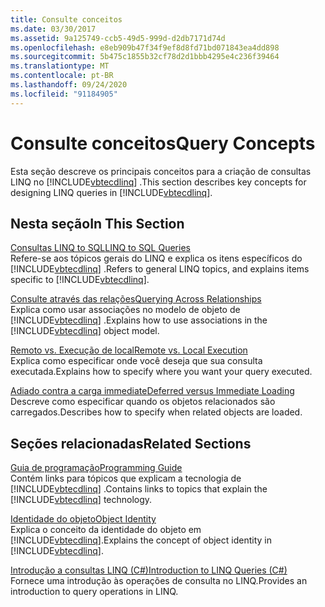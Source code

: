 ```yaml
---
title: Consulte conceitos
ms.date: 03/30/2017
ms.assetid: 9a125749-ccb5-49d5-999d-d2db7171d74d
ms.openlocfilehash: e8eb909b47f34f9ef8d8fd71bd071843ea4dd898
ms.sourcegitcommit: 5b475c1855b32cf78d2d1bbb4295e4c236f39464
ms.translationtype: MT
ms.contentlocale: pt-BR
ms.lasthandoff: 09/24/2020
ms.locfileid: "91184905"
---
```

# <a name="query-concepts"></a><span data-ttu-id="ec5aa-102">Consulte conceitos</span><span class="sxs-lookup"><span data-stu-id="ec5aa-102">Query Concepts</span></span>

<span data-ttu-id="ec5aa-103">Esta seção descreve os principais conceitos para a criação de consultas LINQ no [!INCLUDE[vbtecdlinq](../../../../../../includes/vbtecdlinq-md.md)] .</span><span class="sxs-lookup"><span data-stu-id="ec5aa-103">This section describes key concepts for designing LINQ queries in [!INCLUDE[vbtecdlinq](../../../../../../includes/vbtecdlinq-md.md)].</span></span>  
  
## <a name="in-this-section"></a><span data-ttu-id="ec5aa-104">Nesta seção</span><span class="sxs-lookup"><span data-stu-id="ec5aa-104">In This Section</span></span>  

 [<span data-ttu-id="ec5aa-105">Consultas LINQ to SQL</span><span class="sxs-lookup"><span data-stu-id="ec5aa-105">LINQ to SQL Queries</span></span>](linq-to-sql-queries.md)  
 <span data-ttu-id="ec5aa-106">Refere-se aos tópicos gerais do LINQ e explica os itens específicos do [!INCLUDE[vbtecdlinq](../../../../../../includes/vbtecdlinq-md.md)] .</span><span class="sxs-lookup"><span data-stu-id="ec5aa-106">Refers to general LINQ topics, and explains items specific to [!INCLUDE[vbtecdlinq](../../../../../../includes/vbtecdlinq-md.md)].</span></span>  
  
 [<span data-ttu-id="ec5aa-107">Consulte através das relações</span><span class="sxs-lookup"><span data-stu-id="ec5aa-107">Querying Across Relationships</span></span>](querying-across-relationships.md)  
 <span data-ttu-id="ec5aa-108">Explica como usar associações no modelo de objeto de [!INCLUDE[vbtecdlinq](../../../../../../includes/vbtecdlinq-md.md)] .</span><span class="sxs-lookup"><span data-stu-id="ec5aa-108">Explains how to use associations in the [!INCLUDE[vbtecdlinq](../../../../../../includes/vbtecdlinq-md.md)] object model.</span></span>  
  
 [<span data-ttu-id="ec5aa-109">Remoto vs. Execução de local</span><span class="sxs-lookup"><span data-stu-id="ec5aa-109">Remote vs. Local Execution</span></span>](remote-vs-local-execution.md)  
 <span data-ttu-id="ec5aa-110">Explica como especificar onde você deseja que sua consulta executada.</span><span class="sxs-lookup"><span data-stu-id="ec5aa-110">Explains how to specify where you want your query executed.</span></span>  
  
 [<span data-ttu-id="ec5aa-111">Adiado contra a carga immediate</span><span class="sxs-lookup"><span data-stu-id="ec5aa-111">Deferred versus Immediate Loading</span></span>](deferred-versus-immediate-loading.md)  
 <span data-ttu-id="ec5aa-112">Descreve como especificar quando os objetos relacionados são carregados.</span><span class="sxs-lookup"><span data-stu-id="ec5aa-112">Describes how to specify when related objects are loaded.</span></span>  
  
## <a name="related-sections"></a><span data-ttu-id="ec5aa-113">Seções relacionadas</span><span class="sxs-lookup"><span data-stu-id="ec5aa-113">Related Sections</span></span>  

 [<span data-ttu-id="ec5aa-114">Guia de programação</span><span class="sxs-lookup"><span data-stu-id="ec5aa-114">Programming Guide</span></span>](programming-guide.md)  
 <span data-ttu-id="ec5aa-115">Contém links para tópicos que explicam a tecnologia de [!INCLUDE[vbtecdlinq](../../../../../../includes/vbtecdlinq-md.md)] .</span><span class="sxs-lookup"><span data-stu-id="ec5aa-115">Contains links to topics that explain the [!INCLUDE[vbtecdlinq](../../../../../../includes/vbtecdlinq-md.md)] technology.</span></span>  
  
 [<span data-ttu-id="ec5aa-116">Identidade do objeto</span><span class="sxs-lookup"><span data-stu-id="ec5aa-116">Object Identity</span></span>](object-identity.md)  
 <span data-ttu-id="ec5aa-117">Explica o conceito da identidade do objeto em [!INCLUDE[vbtecdlinq](../../../../../../includes/vbtecdlinq-md.md)].</span><span class="sxs-lookup"><span data-stu-id="ec5aa-117">Explains the concept of object identity in [!INCLUDE[vbtecdlinq](../../../../../../includes/vbtecdlinq-md.md)].</span></span>  
  
 [<span data-ttu-id="ec5aa-118">Introdução a consultas LINQ (C#)</span><span class="sxs-lookup"><span data-stu-id="ec5aa-118">Introduction to LINQ Queries (C#)</span></span>](../../../../../csharp/programming-guide/concepts/linq/introduction-to-linq-queries.md)  
 <span data-ttu-id="ec5aa-119">Fornece uma introdução às operações de consulta no LINQ.</span><span class="sxs-lookup"><span data-stu-id="ec5aa-119">Provides an introduction to query operations in LINQ.</span></span>
